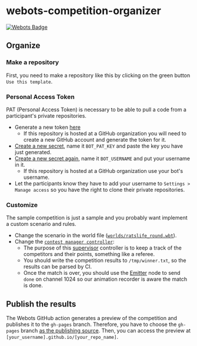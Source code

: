 # webots-competition-organizer

[![Webots Badge](https://badgen.net/badge/icon/Rankings?label=Webots)](https://lukicdarkoo.github.io/webots-competition-organizer/)

## Organize

### Make a repository
First, you need to make a repository like this by clicking on the green button `Use this template`.

### Personal Access Token

PAT (Personal Access Token) is necessary to be able to pull a code from a participant's private repositories.

- Generate a new token [here](https://github.com/settings/tokens)
  - If this repository is hosted at a GitHub organization you will need to create a new GitHub account and generate the token for it.
- [Create a new secret](https://docs.github.com/en/free-pro-team@latest/actions/reference/encrypted-secrets#creating-encrypted-secrets-for-a-repository), name it `BOT_PAT_KEY` and paste the key you have just generated.
- [Create a new secret again](https://docs.github.com/en/free-pro-team@latest/actions/reference/encrypted-secrets#creating-encrypted-secrets-for-a-repository), name it `BOT_USERNAME` and put your username in it.
  - If this repository is hosted at a GitHub organization use your bot's username.
- Let the participants know they have to add your username to `Settings > Manage access` so you have the right to clone their private repositories.

### Customize
The sample competition is just a sample and you probably want implement a custom scenario and rules.

- Change the scenario in the world file ([`worlds/ratslife_round.wbt`](worlds/ratslife_round.wbt)).
- Change the [`contest manager controller`](controllers/contest_manager):
  - The purpose of this [supervisor](https://www.cyberbotics.com/doc/reference/supervisor) controller is to keep a track of the competitors and their points, something like a referee.
  - You should write the competition results to `/tmp/winner.txt`, so the results can be parsed by CI.
  - Once the match is over, you should use the [Emitter](https://www.cyberbotics.com/doc/reference/emitter) node to send `done` on channel 1024 so our animation recorder is aware the match is done.

## Publish the results
The Webots GitHub action generates a preview of the competition and publishes it to the `gh-pages` branch.
Therefore, you have to choose the `gh-pages` branch [as the publishing source](https://docs.github.com/en/free-pro-team@latest/github/working-with-github-pages/configuring-a-publishing-source-for-your-github-pages-site#choosing-a-publishing-source).
Then, you can access the preview at `[your_username].github.io/[your_repo_name]`.
